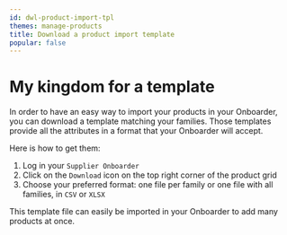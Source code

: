 ```yaml
---
id: dwl-product-import-tpl
themes: manage-products
title: Download a product import template
popular: false
---
```


# My kingdom for a template

In order to have an easy way to import your products in your Onboarder, you can download a template matching your families. Those templates provide all the attributes in a format that your Onboarder will accept.

Here is how to get them:
1. Log in your `Supplier Onboarder`
1. Click on the `Download` icon on the top right corner of the product grid
1. Choose your preferred format: one file per family or one file with all families, in `CSV` or `XLSX`

This template file can easily be imported in your Onboarder to add many products at once.
